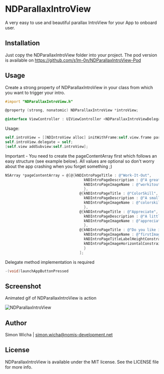 # NDParallaxIntroView

A very easy to use and beautiful parallax IntroView for your App to onboard user.

## Installation

Just copy the NDParallaxIntroView folder into your project. The pod version is available on https://github.com/s1m-0n/NDParallaxIntroView-Pod

## Usage

Create a strong property of NDParallaxIntroView in your class from which you want to trigger your intro.
``` objective-c
#import "NDParallaxIntroView.h"

@property (strong, nonatomic) NDParallaxIntroView *introView;

@interface ViewController : UIViewController <NDParallaxIntroViewDelegate>
```
Usage:
``` objective-c
self.introView = [[NDIntroView alloc] initWithFrame:self.view.frame parallaxImage:[UIImage imageNamed:@"parallaxBgImage"] andData:pageContentArray];
self.introView.delegate = self;
[self.view addSubview:self.introView];
```
Important - You need to create the pageContentArray first which follows an easy structure (see example below). All values are optional so don't worry about the app crashing when you forget something ;)
``` objective-c
NSArray *pageContentArray = @[@{kNDIntroPageTitle : @"Work-It-Out",
                                    kNDIntroPageDescription : @"A great App to create your own personal workout and get instructed by your phone.",
                                    kNDIntroPageImageName : @"workitout"
                                    },
                                  @{kNDIntroPageTitle : @"ColorSkill",
                                    kNDIntroPageDescription : @"A small game while waiting for the bus. Easy, quick and addictive.",
                                    kNDIntroPageImageName : @"colorskill"
                                    },
                                  @{kNDIntroPageTitle : @"Appreciate",
                                    kNDIntroPageDescription : @"A little helper to make your life happier. Soon available on the AppStore",
                                    kNDIntroPageImageName : @"appreciate"
                                    },
                                  @{kNDIntroPageTitle : @"Do you like it?",
                                    kNDIntroPageImageName : @"firstImage",
                                    kNDIntroPageTitleLabelHeightConstraintValue : @0,
                                    kNDIntroPageImageHorizontalConstraintValue : @-40
                                    }
                                  ];
```
Delegate method implementation is required
``` objective-c
-(void)launchAppButtonPressed
```

## Screenshot

Animated gif of NDParallaxIntroView is action

![](https://github.com/s1m-0n/NDParallaxIntroView/blob/master/NDParallaxIntroViewExample/ndparallaxintroview.gif "NDParallaxIntroView")



## Author

Simon Wicha | simon.wicha@nomis-development.net

## License

NDParallaxIntroView is available under the MIT license. See the LICENSE file for more info.

